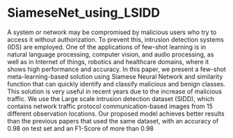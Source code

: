 # SiameseNet_using_LSIDD
A system or network may be compromised by malicious users who try to access it without authorization. To prevent this, intrusion detection systems (IDS) are employed. One of the applications of few-shot learning is in natural language processing, computer vision, and audio processing, as well as in Internet of things, robotics and healthcare domains, where it shows high performance and accuracy. In this paper, we present a few-shot meta-learning-based solution using Siamese Neural Network and similarity function that can quickly identify and classify malicious and benign classes. This solution is very useful in recent years due to the increase of malicious traffic. We use the Large scale intrusion detection dataset (SIDD), which contains network traffic protocol communication-based images from 15 different observation locations. Our proposed model achieves better results than the previous papers that used the same dataset, with an accuracy of 0.98 on test set and an F1-Score of more than 0.98
